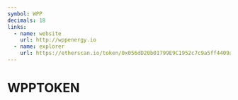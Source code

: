 ```yaml
---
symbol: WPP
decimals: 18
links:
  - name: website
    url: http://wppenergy.io
  - name: explorer
    url: https://etherscan.io/token/0x056dD20b01799E9C1952c7c9a5ff4409a6110085
---
```


# WPPTOKEN
